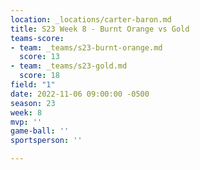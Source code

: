 ```yaml
---
location: _locations/carter-baron.md
title: S23 Week 8 - Burnt Orange vs Gold
teams-score:
- team: _teams/s23-burnt-orange.md
  score: 13
- team: _teams/s23-gold.md
  score: 18
field: "1"
date: 2022-11-06 09:00:00 -0500
season: 23
week: 8
mvp: ''
game-ball: ''
sportsperson: ''

---
```

